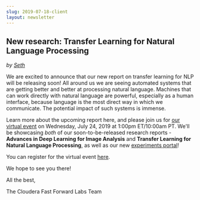 ```yaml
---
slug: 2019-07-18-client
layout: newsletter
---
```


## New research: Transfer Learning for Natural Language Processing
*by [Seth](https://twitter.com/shendrickson16)*

We are excited to announce that our new report on transfer learning for NLP will be releasing soon!  All around us we are seeing automated systems that are getting better and better at processing natural language. Machines that can work directly with natural language are powerful, especially as a human interface, because language is the most direct way in which we communicate. The potential impact of such systems is immense.

Learn more about the upcoming report here, and please join us for [our virtual event](https://www.cloudera.com/about/events/webinars/cffl-virtual-event-7-2019.html?utm_medium=email&utm_source=newsletter&utm_campaign=ml&src=newsletter&cid=7012H000001l3VK&utm_content=FFL_Showcase_Organic_AMER_Webinar_2019-07-24) on Wednesday, July 24, 2019 at 1:00pm ET/10:00am PT.  We'll be showcasing *both* of our soon-to-be-released research reports - **Advances in Deep Learning for Image Analysis** and **Transfer Learning for Natural Language Processing**, as well as our new [experiments portal]((https://experiments.fastforwardlabs.com/))!  

You can register for the virtual event [here](https://www.cloudera.com/about/events/webinars/cffl-virtual-event-7-2019.html?utm_medium=email&utm_source=newsletter&utm_campaign=ml&src=newsletter&cid=7012H000001l3VK&utm_content=FFL_Showcase_Organic_AMER_Webinar_2019-07-24).

We hope to see you there!

All the best,

The Cloudera Fast Forward Labs Team